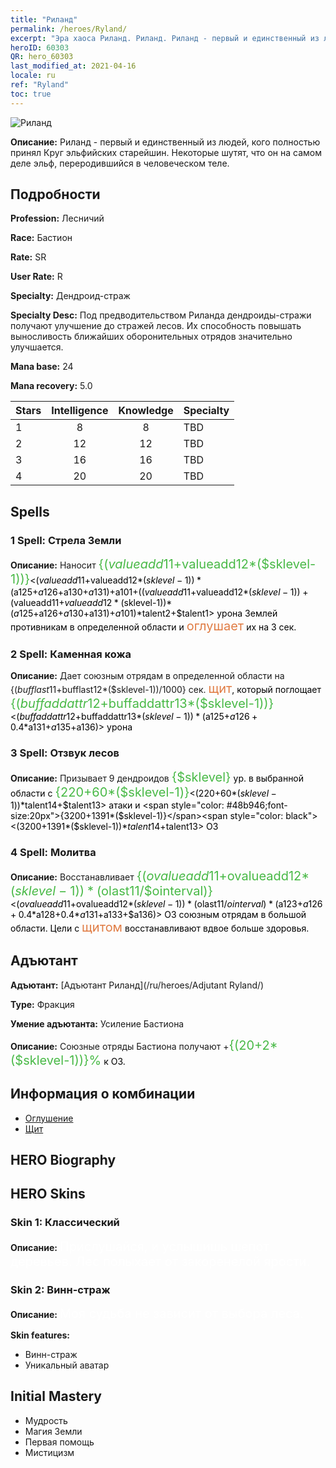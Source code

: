 ```yaml
---
title: "Риланд"
permalink: /heroes/Ryland/
excerpt: "Эра хаоса Риланд. Риланд. Риланд - первый и единственный из людей, кого полностью принял Круг эльфийских старейшин. Некоторые шутят, что он на самом деле эльф, переродившийся в человеческом теле."
heroID: 60303
QR: hero_60303
last_modified_at: 2021-04-16
locale: ru
ref: "Ryland"
toc: true
---
```

  ![Риланд](/images/h/h_Ryland.jpg)

 **Описание:** Риланд - первый и единственный из людей, кого полностью принял Круг эльфийских старейшин. Некоторые шутят, что он на самом деле эльф, переродившийся в человеческом теле.
## Подробности
 **Profession:** Лесничий

 **Race:** Бастион

 **Rate:** SR

 **User Rate:** R

 **Specialty:** Дендроид-страж

 **Specialty Desc:** Под предводительством Риланда дендроиды-стражи получают улучшение до стражей лесов. Их способность повышать выносливость ближайших оборонительных отрядов значительно улучшается.

 **Mana base:** 24

 **Mana recovery:** 5.0


  | Stars   |  Intelligence  |    Knowledge   |      Specialty     |
  |---------|:---------------:|:---------------:|--------------------|
  |    1    | 8 | 8 | TBD |
  |    2    | 12 | 12 | TBD |
  |    3    | 16 | 16 | TBD |
  |    4    | 20 | 20 | TBD |

## Spells
### 1 Spell: Стрела Земли
 **Описание:** Наносит <span style="color: #48b946;font-size:20px">{($valueadd11+$valueadd12*($sklevel-1))}</span><span style="color: black"><($valueadd11+$valueadd12*($sklevel-1))*($a125+$a126+$a130+$a131)+$a101+(($valueadd11+$valueadd12*($sklevel-1))+($valueadd11+$valueadd12*($sklevel-1))*($a125+$a126+$a130+$a131)+$a101)*$talent2+$talent1> урона Землей противникам в определенной области и <span style="color: #e07c44;font-size:20px">оглушает</span><span style="color: black"> их на 3 сек.

### 2 Spell: Каменная кожа
 **Описание:** Дает союзным отрядам в определенной области на {($bufflast11+$bufflast12*($sklevel-1))/1000} сек. <span style="color: #e07c44;font-size:20px">щит</span><span style="color: black">, который поглощает <span style="color: #48b946;font-size:20px">{($buffaddattr12+$buffaddattr13*($sklevel-1))}</span><span style="color: black"><($buffaddattr12+$buffaddattr13*($sklevel-1))*($a125+$a126+0.4*$a131+$a135+$a136)> урона

### 3 Spell: Отзвук лесов
 **Описание:** Призывает 9 дендроидов <span style="color: #48b946;font-size:20px">{$sklevel}</span><span style="color: black"> ур. в выбранной области с <span style="color: #48b946;font-size:20px">{220+60*($sklevel-1)}</span><span style="color: black"><(220+60*($sklevel-1))*$talent14+$talent13> атаки и <span style="color: #48b946;font-size:20px">{3200+1391*($sklevel-1)}</span><span style="color: black"><(3200+1391*($sklevel-1))*$talent14+$talent13> ОЗ

### 4 Spell: Молитва
 **Описание:** Восстанавливает <span style="color: #48b946;font-size:20px">{($ovalueadd11+$ovalueadd12*($sklevel-1))*($olast11/$ointerval)}</span><span style="color: black"><($ovalueadd11+$ovalueadd12*($sklevel-1))*($olast11/$ointerval)*($a123+$a126+0.4*$a128+0.4*$a131+$a133+$a136)> ОЗ союзным отрядам в большой области. Цели с <span style="color: #e07c44;font-size:20px">щитом</span><span style="color: black"> восстанавливают вдвое больше здоровья.


## Адъютант

 **Адъютант:**  [Адъютант Риланд](/ru/heroes/Adjutant Ryland/) 

 **Type:**  Фракция 

 **Умение адъютанта:**  Усиление Бастиона 

 **Описание:** Союзные отряды Бастиона получают +<span style="color: #48b946;font-size:20px">{(20+2*($sklevel-1))}%</span><span style="color: black"> к ОЗ.

## Информация о комбинации

* [Оглушение](/ru/combination/Оглушение/) 
* [Щит](/ru/combination/Щит/) 

## HERO Biography

## HERO Skins
### Skin 1: **Классический**

 **Описание:** <span style="color: #ffffff;font-size:20px">Прислушайся, и услышишь шепот деревьев. Лес полыхает от закоренелой ярости. </span>


### Skin 2: **Винн-страж**

 **Описание:** <span style="color: #ffffff;font-size:20px">Моя судьба не зависит от выбора леса.</span>

 **Skin features:** 

   - Винн-страж
   - Уникальный аватар


## Initial Mastery
   - Мудрость
   - Магия Земли
   - Первая помощь
   - Мистицизм
